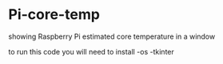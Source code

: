 # Pi-core-temp
showing Raspberry Pi estimated core temperature in a window


to run this code you will need to install
-os
-tkinter
